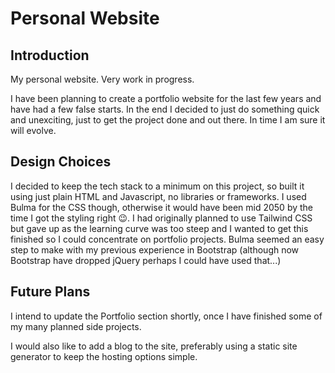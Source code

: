 # Personal Website

## Introduction
My personal website. Very work in progress.

I have been planning to create a portfolio website for the last few years and have had a few false starts.  In the end I decided to just do something quick and unexciting, just to get the project done and out there.  In time I am sure it will evolve.
## Design Choices
I decided to keep the tech stack to a minimum on this project, so built it using just plain HTML and Javascript, no libraries or frameworks.  I used Bulma for the CSS though, otherwise it would have been mid 2050 by the time I got the styling right 😉.  I had originally planned to use Tailwind CSS but gave up as the learning curve was too steep and I wanted to get this finished so I could concentrate on portfolio projects.  Bulma seemed an easy step to make with my previous experience in Bootstrap (although now Bootstrap have dropped jQuery perhaps I could have used that...)

## Future Plans
I intend to update the Portfolio section shortly, once I have finished some of my many planned side projects.

I would also like to add a blog to the site, preferably using a static site generator to keep the hosting options simple.
